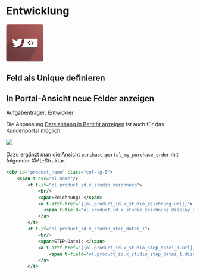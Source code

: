 # Entwicklung
![icons_odoo_website_twitter](assets/icons_odoo_website_twitter.png)

## Feld als Unique definieren

## In Portal-Ansicht neue Felder anzeigen
Aufgabenträger: [Entwickler](Rollen.md#Entwickler)

Die Anpassung [Dateianhang in Bericht anzeigen](Studio.md#Dateianhang%20in%20Bericht%20anzeigen) ist auch für das Kundenportal möglich.

![](assets/Entwicklung%20Portal%20neues%20Feld%20hinzuf%C3%BCgen.png)

Dazu ergänzt man die Ansicht `purchase.portal_my_purchase_order` mit folgender XML-Struktur.

```xml
<div id="product_name" class="col-lg-5">
	<span t-esc="ol.name"/>
		<t t-if="ol.product_id.x_studio_zeichnung">
			<br/>
			<span>Zeichnung: </span>
		  	<a t-attf-href="{{ol.product_id.x_studio_zeichnung.url}}">
			  <span t-field="ol.product_id.x_studio_zeichnung.display_name"/>
		 	</a>
	  	</t>
	  	<t t-if="ol.product_id.x_studio_step_datei_1">
			<br/>
			<span>STEP-Datei: </span>
			<a t-attf-href="{{ol.product_id.x_studio_step_datei_1.url}}">
		  		<span t-field="ol.product_id.x_studio_step_datei_1.display_name"/>
			</a>
	  	</t>
```
